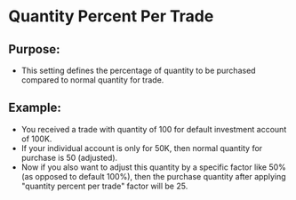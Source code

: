 # **Quantity Percent Per Trade**

## Purpose: 

- This setting defines the percentage of quantity to be purchased compared to normal quantity for trade.

## Example: 

- You received a trade with quantity of 100 for default investment account of 100K. 
- If your individual account is only for 50K, then normal quantity for purchase is 50 (adjusted). 
- Now if you also want to adjust this quantity by a specific factor like 50% (as opposed to default 100%), then the purchase quantity after applying "quantity percent per trade" factor will be 25. 

